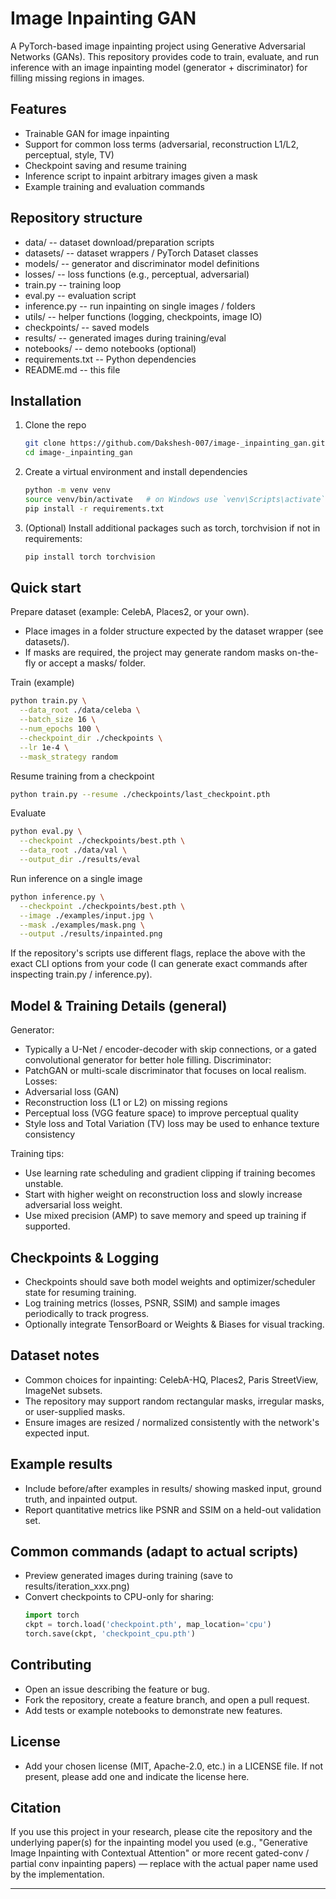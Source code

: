 # Image Inpainting GAN

A PyTorch-based image inpainting project using Generative Adversarial Networks (GANs). This repository provides code to train, evaluate, and run inference with an image inpainting model (generator + discriminator) for filling missing regions in images.

## Features
- Trainable GAN for image inpainting
- Support for common loss terms (adversarial, reconstruction L1/L2, perceptual, style, TV)
- Checkpoint saving and resume training
- Inference script to inpaint arbitrary images given a mask
- Example training and evaluation commands

## Repository structure 
- data/               -- dataset download/preparation scripts
- datasets/           -- dataset wrappers / PyTorch Dataset classes
- models/             -- generator and discriminator model definitions
- losses/             -- loss functions (e.g., perceptual, adversarial)
- train.py            -- training loop
- eval.py             -- evaluation script
- inference.py        -- run inpainting on single images / folders
- utils/              -- helper functions (logging, checkpoints, image IO)
- checkpoints/        -- saved models
- results/            -- generated images during training/eval
- notebooks/          -- demo notebooks (optional)
- requirements.txt    -- Python dependencies
- README.md           -- this file

## Installation

1. Clone the repo
   ```bash
   git clone https://github.com/Dakshesh-007/image-_inpainting_gan.git
   cd image-_inpainting_gan
   ```

2. Create a virtual environment and install dependencies
   ```bash
   python -m venv venv
   source venv/bin/activate   # on Windows use `venv\Scripts\activate`
   pip install -r requirements.txt
   ```

3. (Optional) Install additional packages such as torch, torchvision if not in requirements:
   ```bash
   pip install torch torchvision
   ```

## Quick start

Prepare dataset (example: CelebA, Places2, or your own).
- Place images in a folder structure expected by the dataset wrapper (see datasets/).
- If masks are required, the project may generate random masks on-the-fly or accept a masks/ folder.

Train (example)
```bash
python train.py \
  --data_root ./data/celeba \
  --batch_size 16 \
  --num_epochs 100 \
  --checkpoint_dir ./checkpoints \
  --lr 1e-4 \
  --mask_strategy random
```

Resume training from a checkpoint
```bash
python train.py --resume ./checkpoints/last_checkpoint.pth
```

Evaluate
```bash
python eval.py \
  --checkpoint ./checkpoints/best.pth \
  --data_root ./data/val \
  --output_dir ./results/eval
```

Run inference on a single image
```bash
python inference.py \
  --checkpoint ./checkpoints/best.pth \
  --image ./examples/input.jpg \
  --mask ./examples/mask.png \
  --output ./results/inpainted.png
```

If the repository's scripts use different flags, replace the above with the exact CLI options from your code (I can generate exact commands after inspecting train.py / inference.py).

## Model & Training Details (general)
Generator:
- Typically a U-Net / encoder-decoder with skip connections, or a gated convolutional generator for better hole filling.
Discriminator:
- PatchGAN or multi-scale discriminator that focuses on local realism.
Losses:
- Adversarial loss (GAN)
- Reconstruction loss (L1 or L2) on missing regions
- Perceptual loss (VGG feature space) to improve perceptual quality
- Style loss and Total Variation (TV) loss may be used to enhance texture consistency

Training tips:
- Use learning rate scheduling and gradient clipping if training becomes unstable.
- Start with higher weight on reconstruction loss and slowly increase adversarial loss weight.
- Use mixed precision (AMP) to save memory and speed up training if supported.

## Checkpoints & Logging
- Checkpoints should save both model weights and optimizer/scheduler state for resuming training.
- Log training metrics (losses, PSNR, SSIM) and sample images periodically to track progress.
- Optionally integrate TensorBoard or Weights & Biases for visual tracking.

## Dataset notes
- Common choices for inpainting: CelebA-HQ, Places2, Paris StreetView, ImageNet subsets.
- The repository may support random rectangular masks, irregular masks, or user-supplied masks.
- Ensure images are resized / normalized consistently with the network's expected input.

## Example results
- Include before/after examples in results/ showing masked input, ground truth, and inpainted output.
- Report quantitative metrics like PSNR and SSIM on a held-out validation set.

## Common commands (adapt to actual scripts)
- Preview generated images during training (save to results/iteration_xxx.png)
- Convert checkpoints to CPU-only for sharing:
  ```python
  import torch
  ckpt = torch.load('checkpoint.pth', map_location='cpu')
  torch.save(ckpt, 'checkpoint_cpu.pth')
  ```

## Contributing
- Open an issue describing the feature or bug.
- Fork the repository, create a feature branch, and open a pull request.
- Add tests or example notebooks to demonstrate new features.

## License
- Add your chosen license (MIT, Apache-2.0, etc.) in a LICENSE file. If not present, please add one and indicate the license here.

## Citation
If you use this project in your research, please cite the repository and the underlying paper(s) for the inpainting model you used (e.g., "Generative Image Inpainting with Contextual Attention" or more recent gated-conv / partial conv inpainting papers) — replace with the actual paper name used by the implementation.

---
